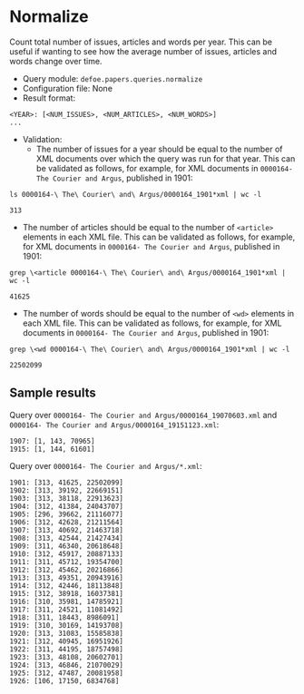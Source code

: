 # Normalize

Count total number of issues, articles and words per year. This can be useful if wanting to see how the average number of issues, articles and words change over time.

* Query module: `defoe.papers.queries.normalize`
* Configuration file: None
* Result format:

```
<YEAR>: [<NUM_ISSUES>, <NUM_ARTICLES>, <NUM_WORDS>]
...
```

* Validation:
  - The number of issues for a year should be equal to the number of XML documents over which the query was run for that year. This can be validated as follows, for example, for XML documents in `0000164- The Courier and Argus`, published in 1901:

```
ls 0000164-\ The\ Courier\ and\ Argus/0000164_1901*xml | wc -l
```
```
313
```

  - The number of articles should be equal to the number of `<article>` elements in each XML file. This can be validated as follows, for example, for XML documents in `0000164- The Courier and Argus`, published in 1901:

```
grep \<article 0000164-\ The\ Courier\ and\ Argus/0000164_1901*xml | wc -l
```
```
41625
```

  - The number of words should be equal to the number of `<wd>` elements in each XML file. This can be validated as follows, for example, for XML documents in `0000164- The Courier and Argus`, published in 1901:

```
grep \<wd 0000164-\ The\ Courier\ and\ Argus/0000164_1901*xml | wc -l
```
```
22502099
```

## Sample results

Query over `0000164- The Courier and Argus/0000164_19070603.xml` and `0000164- The Courier and Argus/0000164_19151123.xml`:

```
1907: [1, 143, 70965]
1915: [1, 144, 61601]
```

Query over `0000164- The Courier and Argus/*.xml`:

```
1901: [313, 41625, 22502099]
1902: [313, 39192, 22669151]
1903: [313, 38118, 22913623]
1904: [312, 41384, 24043707]
1905: [296, 39662, 21116077]
1906: [312, 42628, 21211564]
1907: [313, 40692, 21463718]
1908: [313, 42544, 21427434]
1909: [311, 46340, 20618648]
1910: [312, 45917, 20887133]
1911: [311, 45712, 19354700]
1912: [312, 45462, 20216866]
1913: [313, 49351, 20943916]
1914: [312, 42446, 18113848]
1915: [312, 38918, 16037381]
1916: [310, 35981, 14785921]
1917: [311, 24521, 11081492]
1918: [311, 18443, 8986091]
1919: [310, 30169, 14193708]
1920: [313, 31083, 15585838]
1921: [312, 40945, 16951926]
1922: [311, 44195, 18757498]
1923: [313, 48108, 20602701]
1924: [313, 46846, 21070029]
1925: [312, 47487, 20081958]
1926: [106, 17150, 6834768]
```
